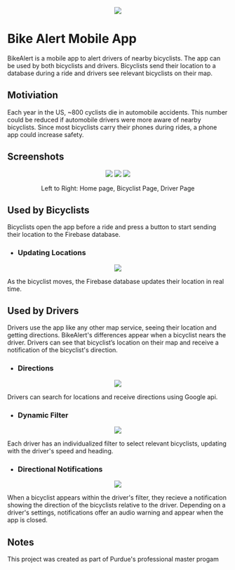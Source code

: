 <p align="center"><img src="readmeFiles/appIcon.png?raw=true" /></p>

# Bike Alert Mobile App

BikeAlert is a mobile app to alert drivers of nearby bicyclists. The app can be used by both bicyclists and drivers. Bicyclists send their location to a database during a ride and drivers see relevant bicyclists on their map. 

## Motiviation

Each year in the US, ~800 cyclists die in automobile accidents. This number could be reduced if automobile drivers were more aware of nearby bicyclists. Since most bicyclists carry their phones during rides, a phone app could increase safety.

## Screenshots

<p align="center">
  <img src="readmeFiles/mainPage.png?raw=true" />
  <img src="readmeFiles/bikerInitial.png?raw=true" />
  <img src="readmeFiles/mapInitial.png?raw=true" />
</p>

<p align="center">
  Left to Right: Home page, Bicyclist Page, Driver Page
</p>

## Used by Bicyclists

Bicyclists open the app before a ride and press a button to start sending their location to the Firebase database.

<!--<p align="center"><img src="readmeFiles/startSend.gif?raw=true" /></p>-->

* ### Updating Locations

<p align="center"><img src="readmeFiles/updatingDatabase.gif?raw=true" /></p>

As the bicyclist moves, the Firebase database updates their location in real time.

## Used by Drivers

Drivers use the app like any other map service, seeing their location and getting directions. BikeAlert's differences appear when a bicyclist nears the driver. Drivers can see that bicyclist’s location on their map and receive a notification of the bicyclist's direction.

* ### Directions  

<p align="center"><img src="readmeFiles/mapDirectionsCrop.png?raw=true" /></p>

Drivers can search for locations and receive directions using Google api.

* ### Dynamic Filter 

<p align="center"><img src="readmeFiles/workingFilterSmall.gif?raw=true" /></p>

Each driver has an individualized filter to select relevant bicyclists, updating with the driver's speed and heading.

* ### Directional Notifications

<p align="center"><img src="readmeFiles/workingNotificationsSmall.gif?raw=true" /></p>

When a bicyclist appears within the driver's filter, they recieve a notification showing the direction of the bicyclists relative to the driver. Depending on a driver's settings, notifications offer an audio warning and appear when the app is closed.

## Notes

This project was created as part of Purdue's professional master progam
